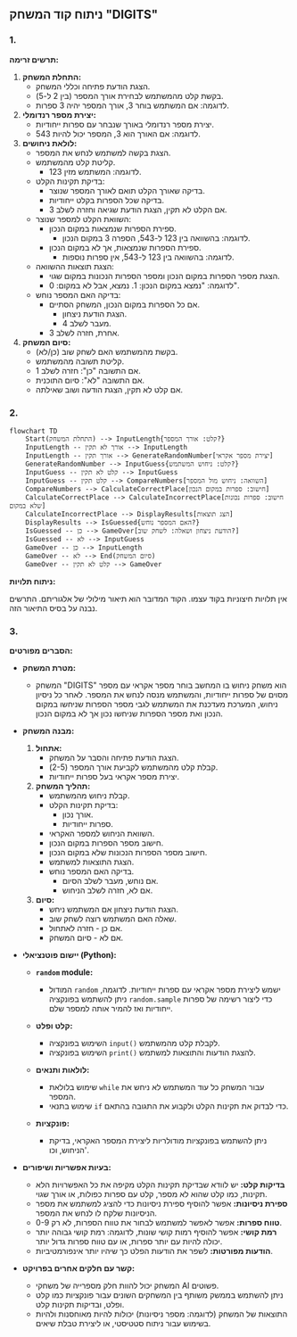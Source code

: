 ## ניתוח קוד המשחק "DIGITS"

### 1. <algorithm>

**תרשים זרימה:**

1.  **התחלת המשחק:**
    *   הצגת הודעת פתיחה וכללי המשחק.
    *   בקשת קלט מהמשתמש לבחירת אורך המספר (בין 2 ל-5).
    *   לדוגמה: אם המשתמש בוחר 3, אורך המספר יהיה 3 ספרות.
2.  **יצירת מספר רנדומלי:**
    *   יצירת מספר רנדומלי באורך שנבחר עם ספרות ייחודיות.
    *   לדוגמה: אם האורך הוא 3, המספר יכול להיות 543.
3.  **לולאת ניחושים:**
    *   הצגת בקשה למשתמש לנחש את המספר.
    *   קליטת קלט מהמשתמש.
        *   לדוגמה: המשתמש מזין 123.
    *   בדיקת תקינות הקלט:
        *   בדיקה שאורך הקלט תואם לאורך המספר שנוצר.
        *   בדיקה שכל הספרות בקלט ייחודיות.
        *   אם הקלט לא תקין, הצגת הודעת שגיאה וחזרה לשלב 3.
    *   השוואת הקלט למספר שנוצר:
        *   ספירת הספרות שנמצאות במקום הנכון.
            *   לדוגמה: בהשוואה בין 123 ל-543, הספרה 3 במקום הנכון.
        *   ספירת הספרות שנמצאות, אך לא במקום הנכון.
            *   לדוגמה: בהשוואה בין 123 ל-543, אין ספרות נוספות.
    *   הצגת תוצאות ההשוואה:
        *   הצגת מספר הספרות במקום הנכון ומספר הספרות הנכונות במקום שגוי.
        *   לדוגמה: "נמצא במקום הנכון: 1. נמצא, אבל לא במקום: 0".
    *   בדיקה האם המספר נוחש:
        *   אם כל הספרות במקום הנכון, המשחק הסתיים.
            *   הצגת הודעת ניצחון.
            *   מעבר לשלב 4.
        *   אחרת, חזרה לשלב 3.
4.  **סיום המשחק:**
    *   בקשת מהמשתמש האם לשחק שוב (כן/לא).
    *   קליטת תשובה מהמשתמש.
    *   אם התשובה "כן": חזרה לשלב 1.
    *   אם התשובה "לא": סיום התוכנית.
    *   אם קלט לא תקין, הצגת הודעה ושוב שאילתה.

### 2. <mermaid>

```mermaid
flowchart TD
    Start(התחלת המשחק) --> InputLength{קלט: אורך המספר?}
    InputLength -- אורך לא תקין --> InputLength
    InputLength -- אורך תקין --> GenerateRandomNumber[יצירת מספר אקראי]
    GenerateRandomNumber --> InputGuess{קלט: ניחוש המשתמש?}
    InputGuess -- קלט לא תקין --> InputGuess
    InputGuess -- קלט תקין --> CompareNumbers[השוואה: ניחוש מול המספר]
    CompareNumbers --> CalculateCorrectPlace[חישוב: ספרות במקום הנכון]
    CalculateCorrectPlace --> CalculateIncorrectPlace[חישוב: ספרות נכונות שלא במקום]
    CalculateIncorrectPlace --> DisplayResults[הצג תוצאות]
    DisplayResults --> IsGuessed{האם המספר נוחש?}
    IsGuessed -- כן --> GameOver[הודעת ניצחון ושאלה: לשחק שוב?]
    IsGuessed -- לא --> InputGuess
    GameOver -- כן --> InputLength
    GameOver -- לא --> End(סיום המשחק)
    GameOver -- קלט לא תקין --> GameOver
```

**ניתוח תלויות:**

אין תלויות חיצוניות בקוד עצמו. הקוד המדובר הוא תיאור מילולי של אלגוריתם. התרשים נבנה על בסיס התיאור הזה.

### 3. <explanation>

**הסברים מפורטים:**

*   **מטרת המשחק:**
    *   המשחק "DIGITS" הוא משחק ניחוש בו המחשב בוחר מספר אקראי עם מספר מסוים של ספרות ייחודיות, והמשתמש מנסה לנחש את המספר. לאחר כל ניסיון ניחוש, המערכת מעדכנת את המשתמש לגבי מספר הספרות שניחשו במקום הנכון ואת מספר הספרות שניחשו נכון אך לא במקום הנכון.
*   **מבנה המשחק:**
    1.  **אתחול:**
        *   הצגת הודעת פתיחה והסבר על המשחק.
        *   קבלת קלט מהמשתמש לקביעת אורך המספר (2-5).
        *   יצירת מספר אקראי בעל ספרות ייחודיות.
    2.  **תהליך המשחק:**
        *   קבלת ניחוש מהמשתמש.
        *   בדיקת תקינות הקלט:
            *   אורך נכון.
            *   ספרות ייחודיות.
        *   השוואת הניחוש למספר האקראי.
        *   חישוב מספר הספרות במקום הנכון.
        *   חישוב מספר הספרות הנכונות שלא במקום הנכון.
        *   הצגת התוצאות למשתמש.
        *   בדיקה האם המספר נוחש.
            *   אם נוחש, מעבר לשלב הסיום.
            *   אם לא, חזרה לשלב הניחוש.
    3.  **סיום:**
        *   הצגת הודעת ניצחון אם המשתמש ניחש.
        *   שאלה האם המשתמש רוצה לשחק שוב.
        *   אם כן - חזרה לאתחול.
        *   אם לא - סיום המשחק.

*   **יישום פוטנציאלי (Python):**

    *   **`random` module:**
        *   המודול `random` ישמש ליצירת מספר אקראי עם ספרות ייחודיות. לדוגמה, ניתן להשתמש בפונקציה `random.sample` כדי ליצור רשימה של ספרות ייחודיות ואז להמיר אותה למספר שלם.

    *   **קלט ופלט:**
        *   השימוש בפונקציה `input()` לקבלת קלט מהמשתמש.
        *   השימוש בפונקציה `print()` להצגת הודעות והתוצאות למשתמש.

    *   **לולאות ותנאים:**
        *   שימוש בלולאת `while` עבור המשחק כל עוד המשתמש לא ניחש את המספר.
        *   שימוש בתנאי `if` כדי לבדוק את תקינות הקלט ולקבוע את התגובה בהתאם.

    *   **פונקציות:**
        *   ניתן להשתמש בפונקציות מודולריות ליצירת המספר האקראי, בדיקת הניחוש, וכו'.

*   **בעיות אפשריות ושיפורים:**
    *   **בדיקות קלט:** יש לוודא שבדיקת תקינות הקלט מקיפה את כל האפשרויות הלא תקינות, כמו קלט שהוא לא מספר, קלט עם ספרות כפולות, או אורך שגוי.
    *   **ספירת ניסיונות:** אפשר להוסיף ספירת ניסיונות כדי להציג למשתמש את מספר הניסיונות שלקח לו לנחש את המספר.
    *   **טווח ספרות:** אפשר לאפשר למשתמש לבחור את טווח הספרות, לא רק 0-9.
    *   **רמת קושי:** אפשר להוסיף רמות קושי שונות, לדוגמה: רמת קושי גבוהה יותר יכולה להיות עם יותר ספרות, או עם טווח ספרות גדול יותר.
    *   **הודעות מפורטות:** לשפר את הודעות הפלט כך שיהיו יותר אינפורמטיביות.

*   **קשר עם חלקים אחרים בפרויקט:**
    *   המשחק יכול להוות חלק מספרייה של משחקי AI פשוטים.
    *   ניתן להשתמש בממשק משותף בין המשחקים השונים עבור פונקציות כמו קלט ופלט, ובדיקות תקינות קלט.
    *   התוצאות של המשחק (לדוגמה: מספר ניסיונות) יכולות להיות מאוחסנות ולהיות בשימוש עבור ניתוח סטטיסטי, או ליצירת טבלת שיאים.